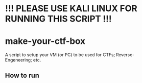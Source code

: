 # !!! PLEASE USE KALI LINUX FOR RUNNING THIS SCRIPT !!!

# make-your-ctf-box
A script to setup your VM (or PC) to be used for CTFs; Reverse-Engeneering; etc.

## How to run